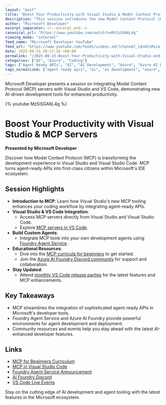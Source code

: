 ```yaml
---
layout: "post"
title: "Boost Your Productivity with Visual Studio & Model Context Protocol (MCP) Servers"
description: "This session introduces the new Model Context Protocol (MCP) tooling in Visual Studio and Visual Studio Code. MCP enables agent-ready APIs to become first-class citizens in the IDE, enhancing developer workflows. The talk explores practical integration with custom agents, the Foundry Agent Service, and how MCP empowers AI-driven development within Microsoft's tools."
author: "Microsoft Developer"
excerpt_separator: <!--excerpt_end-->
canonical_url: "https://www.youtube.com/watch?v=Mz5iSGA6L4g"
viewing_mode: "internal"
feed_name: "Microsoft Developer YouTube"
feed_url: "https://www.youtube.com/feeds/videos.xml?channel_id=UCsMica-v34Irf9KVTh6xx-g"
date: 2025-08-15 20:17:18 +00:00
permalink: "/2025-08-15-Boost-Your-Productivity-with-Visual-Studio-and-Model-Context-Protocol-MCP-Servers.html"
categories: ["AI", "Azure", "Coding"]
tags: ["Agent Ready APIs", "AI", "AI Development", "Azure", "Azure AI Foundry", "Cloud Computing", "Coding", "Custom Agents", "Dev", "Developer Productivity", "Development", "Foundry Agent Service", "IDE Tooling", "MCP", "MCP Servers", "Microsoft", "Microsoft Cloud", "Model Context Protocol", "Tech", "Technology", "Videos", "Visual Studio", "Visual Studio Code", "VS Code Extensions"]
tags_normalized: ["agent ready apis", "ai", "ai development", "azure", "azure ai foundry", "cloud computing", "coding", "custom agents", "dev", "developer productivity", "development", "foundry agent service", "ide tooling", "mcp", "mcp servers", "microsoft", "microsoft cloud", "model context protocol", "tech", "technology", "videos", "visual studio", "visual studio code", "vs code extensions"]
---
```


Microsoft Developer presents a session on integrating Model Context Protocol (MCP) servers with Visual Studio and VS Code, demonstrating new AI-driven development tools for enhanced productivity.<!--excerpt_end-->

{% youtube Mz5iSGA6L4g %}

# Boost Your Productivity with Visual Studio & MCP Servers

**Presented by Microsoft Developer**

Discover how Model Context Protocol (MCP) is transforming the development experience in Visual Studio and Visual Studio Code. MCP turns agent-ready APIs into first-class citizens within Microsoft's IDE ecosystem.

## Session Highlights

- **Introduction to MCP**: Learn how Visual Studio's new MCP tooling enhances your coding workflow by integrating agent-ready APIs.
- **Visual Studio & VS Code Integration**:
  - Access MCP servers directly from Visual Studio and Visual Studio Code.
  - Explore [MCP servers in VS Code](https://code.visualstudio.com/mcp).
- **Build Custom Agents**:
  - Integrate MCP tools into your own development agents using [Foundry Agent Service](https://devblogs.microsoft.com/foundry/announcing-model-context-protocol-support-preview-in-azure-ai-foundry-agent-service/).
- **Educational Resources**:
  - Dive into the [MCP curricula for beginners](https://aka.ms/mcp-for-beginners) to get started.
  - Join the [Azure AI Foundry Discord community](https://aka.ms/azureaifoundry/discord) for support and collaboration.
- **Stay Updated**:
  - Attend [monthly VS Code release parties](https://aka.ms/VSCode/Live) for the latest features and MCP enhancements.

## Key Takeaways

- MCP streamlines the integration of sophisticated agent-ready APIs in Microsoft's developer tools.
- Foundry Agent Service and Azure AI Foundry provide powerful environments for agent development and deployment.
- Community resources and events help you stay ahead with the latest AI-enhanced developer features.

## Links

- [MCP for Beginners Curriculum](https://aka.ms/mcp-for-beginners)
- [MCP in Visual Studio Code](https://code.visualstudio.com/mcp)
- [Foundry Agent Service Announcement](https://devblogs.microsoft.com/foundry/announcing-model-context-protocol-support-preview-in-azure-ai-foundry-agent-service/)
- [AI Foundry Discord](https://aka.ms/azureaifoundry/discord)
- [VS Code Live Events](https://aka.ms/VSCode/Live)

Stay on the cutting edge of AI development and agent tooling with the latest features in the Microsoft ecosystem.
